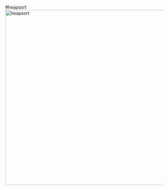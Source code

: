 #heapsort
<img width="560" alt="heapsort" src="https://github.com/s2613517/Homework8/assets/127803159/182bf675-0d81-4b96-b87a-e6c55af36f03">
